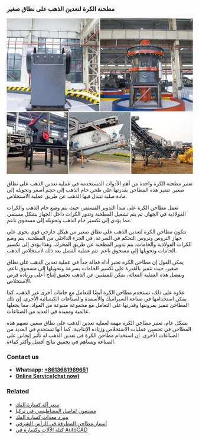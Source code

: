 <h3>مطحنة الكرة لتعدين الذهب على نطاق صغير</h3><img src='1701854044.jpg' alt=''><p>تعتبر مطحنة الكرة واحدة من أهم الأدوات المستخدمة في عملية تعدين الذهب على نطاق صغير. تتميز هذه المطاحن بقدرتها على طحن خام الذهب إلى حجم أصغر وتحويله إلى مادة صلبة تتبدل فيها الذهب عن طريق عملية الاستخلاص.</p><p>تعمل مطاحن الكرة على مبدأ التدوير المستمر، حيث يتم وضع خام الذهب والكرات الفولاذية في الجهاز. ثم يتم تشغيل المطحنة وتدور الكرات داخل الجهاز بشكل مستمر، مما يؤدي إلى تكسير خام الذهب وتحويله إلى مسحوق ناعم.</p><p>تتكون مطاحن الكرة لتعدين الذهب على نطاق صغير من هيكل خارجي قوي يحوي على جهاز التروس وتروس التحكم في السرعة. في الجزء الداخلي من المطحنة، يتم وضع الكرات الفولاذية والخامات. يتم تدوير المطحنة عن طريق المحرك، وهذا يؤدي إلى تكسير الخامات وتحويلها إلى مسحوق ناعم. تتم عملية الفصل بعد ذلك لاستخلاص الذهب.</p><p>يمكن القول إن مطاحن الكرة تعتبر أداة فعالة جداً في عملية تعدين الذهب على نطاق صغير، حيث تتميز بالقدرة على تكسير الخامات بسرعة وتحويلها إلى مسحوق ناعم. وبفضل هذه العملية الفعالة، يمكن للمنقبين عن الذهب تحقيق إنتاج أعلى وزيادة فرص الاستخلاص.</p><p>علاوة على ذلك، تستخدم مطاحن الكرة أيضًا للتعامل مع خامات أخرى غير الذهب، كما يمكن استخدامها في صناعة السيراميك والأسمدة والصناعات الكيميائية الأخرى. إن تلك المطاحن تتميز بمرونتها وقدرتها على التعامل مع مجموعة متنوعة من المواد، مما يجعلها عالمية ومفيدة في العديد من الصناعات.</p><p>بشكل عام، تعتبر مطاحن الكرة مهمة لعملية تعدين الذهب على نطاق صغير. تسهم هذه المطاحن في تحسين عمليات الاستخلاص وزيادة الإنتاجية، كما أنها تستخدم في العديد من الصناعات الأخرى. إن استخدام مطاحن الكرة في تعدين الذهب له تأثير إيجابي على الصناعة ويساهم في تحقيق نتائج أفضل وأكثر كفاءة.</p><h3>Contact us</h3><ul><li><strong>Whatsapp:&nbsp;<a href="https://wa.me/8613661969651">+8613661969651</a></strong></li><li><a href="https://swt.shibang-china.com/?git&amp;zhl&amp;مطحنة الكرة لتعدين الذهب على نطاق صغير"><strong>Online Service(chat now)</strong></a></li></ul><h3>Related</h3><ul><li><a href='سعر آلة كسارة الفك.md'>سعر آلة كسارة الفك</a></li><li><a href='مصنعون لفاصل المغناطيسي في تركيا.md'>مصنعون لفاصل المغناطيسي في تركيا</a></li><li><a href='مورد معدات كسارة الفك.md'>مورد معدات كسارة الفك</a></li><li><a href='أسعار مطاحن المطرقة في الرأس الشرقي.md'>أسعار مطاحن المطرقة في الرأس الشرقي</a></li><li><a href='كتلة الآلات وكسارة في AutoCAD.md'>كتلة الآلات وكسارة في AutoCAD</a></li></ul>